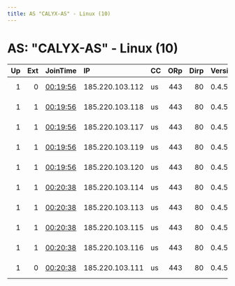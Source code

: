 ```yaml
---
title: AS "CALYX-AS" - Linux (10)
---
```


# AS: "CALYX-AS" - Linux (10)

|   Up |   Ext | JoinTime                                                                                            | IP              | CC   |   ORp |   Dirp | Version   | Contact                   | Nickname    |   eFamMembers |
|-----:|------:|:----------------------------------------------------------------------------------------------------|:----------------|:-----|------:|-------:|:----------|:--------------------------|:------------|--------------:|
|    1 |     0 | [00:19:56](https://metrics.torproject.org/rs.html#details/0C3235191FCA972C7457477ABC207A9FFEC818C5) | 185.220.103.112 | us   |   443 |     80 | 0.4.5.10  | robgjansen 0xF6264AB29F8A | psychopomp0 |            10 |
|    1 |     1 | [00:19:56](https://metrics.torproject.org/rs.html#details/4679F867618E6666762DD586AF3F098CECD01C0F) | 185.220.103.118 | us   |   443 |     80 | 0.4.5.10  | robgjansen 0xF6264AB29F8A | psychopomp2 |            10 |
|    1 |     1 | [00:19:56](https://metrics.torproject.org/rs.html#details/70B51E8857601E1DB9006B974642D6CFE8281586) | 185.220.103.117 | us   |   443 |     80 | 0.4.5.10  | robgjansen 0xF6264AB29F8A | psychopomp1 |            10 |
|    1 |     1 | [00:19:56](https://metrics.torproject.org/rs.html#details/9164248F9C9A62FF22C93685D365EA7478A00123) | 185.220.103.119 | us   |   443 |     80 | 0.4.5.10  | robgjansen 0xF6264AB29F8A | psychopomp3 |            10 |
|    1 |     1 | [00:19:56](https://metrics.torproject.org/rs.html#details/DA6F98ADA68401E2A169194298B36340B2639869) | 185.220.103.120 | us   |   443 |     80 | 0.4.5.10  | robgjansen 0xF6264AB29F8A | psychopomp4 |            10 |
|    1 |     1 | [00:20:38](https://metrics.torproject.org/rs.html#details/039F4CBDFF7D07FC5C8188ADC073F8632C9C9708) | 185.220.103.114 | us   |   443 |     80 | 0.4.5.10  | robgjansen 0xF6264AB29F8A | psychopomp7 |            10 |
|    1 |     1 | [00:20:38](https://metrics.torproject.org/rs.html#details/11817AD8AA65533A0CECD23F8F547A97A69F192B) | 185.220.103.113 | us   |   443 |     80 | 0.4.5.10  | robgjansen 0xF6264AB29F8A | psychopomp6 |            10 |
|    1 |     1 | [00:20:38](https://metrics.torproject.org/rs.html#details/29D245A6831839CBD12CF61B6BD6AC4F0461BFAD) | 185.220.103.115 | us   |   443 |     80 | 0.4.5.10  | robgjansen 0xF6264AB29F8A | psychopomp8 |            10 |
|    1 |     1 | [00:20:38](https://metrics.torproject.org/rs.html#details/901E39B18CC59BCB18ABC97DD63DC49F3DF7401C) | 185.220.103.116 | us   |   443 |     80 | 0.4.5.10  | robgjansen 0xF6264AB29F8A | psychopomp9 |            10 |
|    1 |     0 | [00:20:38](https://metrics.torproject.org/rs.html#details/DA47AF067F4283EB6C8E40E2196F6EC5FDFFFDCE) | 185.220.103.111 | us   |   443 |     80 | 0.4.5.10  | robgjansen 0xF6264AB29F8A | psychopomp5 |            10 |
